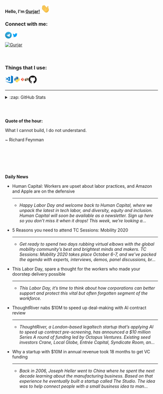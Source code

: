 #### Hello, I'm [Gurjar!](https://GurjarKing.github.io) <img src="https://raw.githubusercontent.com/ABSphreak/ABSphreak/master/gifs/Hi.gif" width="30px"></h2>


### Connect with me:

[<img align="left" alt="Gurjar | Telegram" width="22px" src="https://raw.githubusercontent.com/github/explore/80688e429a7d4ef2fca1e82350fe8e3517d3494d/topics/telegram/telegram.png" />][Telegram]
[<img align="left" alt="Gurjar | Twitter" width="22px" src="https://raw.githubusercontent.com/github/explore/80688e429a7d4ef2fca1e82350fe8e3517d3494d/topics/twitter/twitter.png" />][Twitter]
<br >
<br >
<a href="https://github.com/GurjarKing"><img src="https://komarev.com/ghpvc/?username=GurjarKing" alt="Gurjar" /></a> <br />
<br />
<br />
<!-- <br >

![](https://visitor-badge.glitch.me/badge?page_id=GurjarKing)

<br /> -->

### Things that I use:

[<img align="left" alt="Visual Studio Code" width="26px" src="https://raw.githubusercontent.com/github/explore/80688e429a7d4ef2fca1e82350fe8e3517d3494d/topics/visual-studio-code/visual-studio-code.png" />][VSCode]
[<img align="left" alt="Python" width="26px" src="https://raw.githubusercontent.com/github/explore/80688e429a7d4ef2fca1e82350fe8e3517d3494d/topics/python/python.png" />][Python]
[<img align="left" alt="Git" width="26px" src="https://raw.githubusercontent.com/github/explore/80688e429a7d4ef2fca1e82350fe8e3517d3494d/topics/git/git.png" />][Git]
[<img align="left" alt="GitHub" width="26px" src="https://raw.githubusercontent.com/github/explore/78df643247d429f6cc873026c0622819ad797942/topics/github/github.png" />][Github]

<br />
<br />

---
<details>
  <summary>:zap: GitHub Stats</summary>

<img align="left" alt="Gurjar's Github Stats" src="https://github-readme-stats.vercel.app/api?username=GurjarKing&show_icons=true&hide_border=true&count_private=true&include_all_commit=true&theme=algolia" />

</details>

<!-- ### 🔔 My latest tweet
<a href="https://twitter.com/Gurjar_King43" target="_blank">
	<img src="https://github.com/GurjarKing/GurjarKing/raw/master/tweet.png" width="70%" align="center" alt="Click to view on Twitter" title="My latest tweet, as an image"/>
</a> -->
<br>

<pre>

</pre>

**Quote of the hour:**

What I cannot build, I do not understand.

~ Richard Feynman
<pre>

</pre>
<br>
<pre>


</pre>
<strong>Daily News</strong>
  
  - Human Capital: Workers are upset about labor practices, and Amazon and Apple are on the defensive
     <hr/>
     
      - *Happy Labor Day and welcome back to Human Capital, where we unpack the latest in tech labor, and diversity, equity and inclusion. Human Capital will soon be available as a newsletter. Sign up here so you don’t miss it when it drops! This week, we’re looking a…*
     
  - 5 Reasons you need to attend TC Sessions: Mobility 2020
      <hr/>
      
      - *Get ready to spend two days rubbing virtual elbows with the global mobility community’s best and brightest minds and makers. TC Sessions: Mobility 2020 takes place October 6-7, and we’ve packed the agenda with experts, interviews, demos, panel discussions, br…*
      
  - This Labor Day, spare a thought for the workers who made your doorstep delivery possible
      <hr/>
      
      - *This Labor Day, it’s time to think about how corporations can better support and protect this vital but often forgotten segment of the workforce.*
      
  - ThoughtRiver nabs $10M to speed up deal-making with AI contract review
      <hr/>
      
      - *ThoughtRiver, a London-based legaltech startup that’s applying AI to speed up contract pre-screening, has announced a $10 million Series A round of funding led by Octopus Ventures. Existing seed investors Crane, Local Globe, Entrée Capital, Syndicate Room, an…*
       
  - Why a startup with $10M in annual revenue took 18 months to get VC funding
      <hr/>
       
       - *Back in 2006, Joseph Heller went to China where he spent the next decade learning about the manufacturing business. Based on that experience he eventually built a startup called The Studio. The idea was to help connect people with a small business idea to man…*
      

<br />

[VSCode]: https://code.visualstudio.com/
[Python]: https://www.python.org/
[Git]: https://git-scm.com/
[Github]: https://github.com/
[Telegram]: https://t.me/Gurjar_King/
[Twitter]: https://twitter.com/Gurjar_King43/
